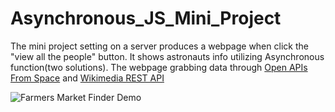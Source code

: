 # Asynchronous_JS_Mini_Project
The mini project setting on a server produces a webpage when click the "view all the people" button. It shows astronauts info utilizing Asynchronous function(two solutions).
The webpage grabbing data through [Open APIs From Space](http://open-notify.org/) and [Wikimedia REST API](https://en.wikipedia.org/api/rest_v1/#/)

![Farmers Market Finder Demo](gif/asnc.gif)
